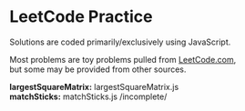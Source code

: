 # LeetCode Practice

Solutions are coded primarily/exclusively using JavaScript.

Most problems are toy problems pulled from [LeetCode.com](https://leetcode.com/),\
but some may be provided from other sources.

**largestSquareMatrix:** largestSquareMatrix.js\
**matchSticks:** matchSticks.js /incomplete/